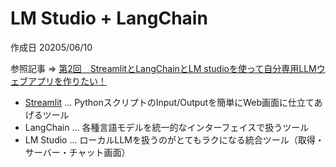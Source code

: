 # LM Studio + LangChain

作成日 20205/06/10

参照記事 => [第2回　StreamlitとLangChainとLM studioを使って自分専用LLMウェブアプリを作りたい！](https://qiita.com/semiramisu/items/1a9c70f8dfa2c06d7404)

- [Streamlit](https://streamlit.io/) ... PythonスクリプトのInput/Outputを簡単にWeb画面に仕立てあげるツール
- LangChain ... 各種言語モデルを統一的なインターフェイスで扱うツール
- LM Studio ... ローカルLLMを扱うのがとてもラクになる統合ツール（取得・サーバー・チャット画面）
